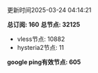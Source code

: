 更新时间2025-03-24 04:14:21

**总订阅: 160**
**总节点: 32125**
- vless节点: 10882
- hysteria2节点: 11

**google ping有效节点: 605**
